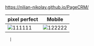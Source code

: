 https://nilian-nikolay.github.io/PageCRM/

| pixel perfect    | Mobile                                             |             
| --------------------------------------------------------------------------- | ------------------------------------ |
|  ![111111](https://github.com/user-attachments/assets/0b607279-7083-4f14-95c9-3f5a88e4545b)  |   ![122222](https://github.com/user-attachments/assets/0a964f5c-3412-46c8-9595-62c505151553)

      |                 
